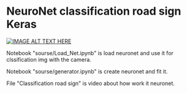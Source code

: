 # NeuroNet classification road sign Keras
[![IMAGE ALT TEXT HERE](https://img.youtube.com/vi/lhCnz5wuEXg/0.jpg)](https://www.youtube.com/watch?v=lhCnz5wuEXg)

Notebook "sourse/Load_Net.ipynb" is load neuronet and use it for clssification img with the camera.

Notebook "sourse/generator.ipynb" is create neuronet and fit it.

File "Classification road sign" is video about how work it neuronet.
